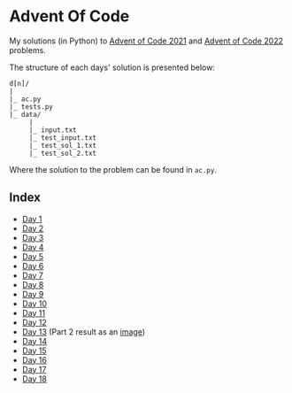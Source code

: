 # Advent Of Code
My solutions (in Python) to [Advent of Code 2021](https://adventofcode.com/2021) and [Advent of Code 2022](https://adventofcode.com/2022) problems.

The structure of each days' solution is presented below:

```
d[n]/
|
|_ ac.py
|_ tests.py
|_ data/
     |
     |_ input.txt
     |_ test_input.txt
     |_ test_sol_1.txt
     |_ test_sol_2.txt
```

Where the solution to the problem can be found in `ac.py`.
## Index

* [Day 1](./d1/ac.py)
* [Day 2](./d2/ac.py)
* [Day 3](./d3/ac.py)
* [Day 4](./d4/ac.py)
* [Day 5](./d5/ac.py)
* [Day 6](./d6/ac.py)
* [Day 7](./d7/ac.py)
* [Day 8](./d8/ac.py)
* [Day 9](./d9/ac.py)
* [Day 10](./d10/ac.py)
* [Day 11](./d11/ac.py)
* [Day 12](./d12/ac.py)
* [Day 13](./d13/ac.py) (Part 2 result as an [image](./d13/p2_sol.png))
* [Day 14](./d14/ac.py)
* [Day 15](./d15/ac.py)
* [Day 16](./d16/ac.py)
* [Day 17](./d17/ac.py)
* [Day 18](./d18/ac.py)
  
